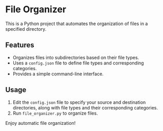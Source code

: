 # File Organizer

This is a Python project that automates the organization of files in a specified directory.

## Features

- Organizes files into subdirectories based on their file types.
- Uses a `config.json` file to define file types and corresponding categories.
- Provides a simple command-line interface.

## Usage

1. Edit the `config.json` file to specify your source and destination directories, along with file types and their corresponding categories.
2. Run `file_organizer.py` to organize files.

Enjoy automatic file organization!

